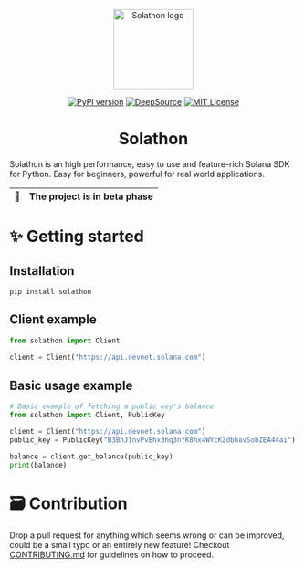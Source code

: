 <p align="center">
  <a href="#">
    <img
      alt="Solathon logo"
      src="https://media.discordapp.net/attachments/807140294764003350/929017682836193410/logo.png"
      width="140"
    />
  </a>
</p>


<p align="center">
  <a href="https://pypi.org/project/solathon/" target="_blank"><img src="https://badge.fury.io/py/solathon.svg" alt="PyPI version"></a>
  <a href="https://deepsource.io/gh/GitBolt/solathon/?ref=repository-badge}" target="_blank"><img src="https://deepsource.io/gh/GitBolt/solathon.svg/?label=active+issues&show_trend=true&token=O-2BAnF5y1x-YJyaIe-p4hsK" alt="DeepSource" /></a>
  <a href="https://github.com/GitBolt/solathon/blob/master/LICENSE" target="_blank"><img src="https://img.shields.io/badge/License-MIT-yellow.svg" alt="MIT License"></a>
  <br>
</p>

<h1 align="center">Solathon</h1>

Solathon is an high performance, easy to use and feature-rich Solana SDK for Python. Easy for beginners, powerful for real world applications.

|🧪| The project is in beta phase|
|---|-----------------------------|

# ✨ Getting started
## Installation
```
pip install solathon
```
## Client example
```python
from solathon import Client

client = Client("https://api.devnet.solana.com")
```
## Basic usage example
```python
# Basic example of fetching a public key's balance
from solathon import Client, PublicKey

client = Client("https://api.devnet.solana.com")
public_key = PublicKey("B3BhJ1nvPvEhx3hq3nfK8hx4WYcKZdbhavSobZEA44ai")

balance = client.get_balance(public_key)
print(balance)
```

# 🗃️ Contribution
Drop a pull request for anything which seems wrong or can be improved, could be a small typo or an entirely new feature! Checkout [CONTRIBUTING.md](CONTRIBUTING.md) for guidelines on how to proceed.

